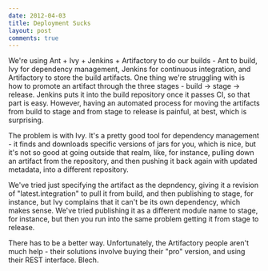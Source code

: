 ```yaml
---
date: 2012-04-03
title: Deployment Sucks
layout: post
comments: true
---
```

We're using Ant + Ivy + Jenkins + Artifactory to do our builds - Ant to build, Ivy for dependency management, Jenkins for continuous integration, and Artifactory to store the build artifacts. One thing we're struggling with is how to promote an artifact through the three stages - build -> stage -> release. Jenkins puts it into the build repository once it passes CI, so that part is easy. However, having an automated process for moving the artifacts from build to stage and from stage to release is painful, at best, which is surprising.

The problem is with Ivy. It's a pretty good tool for dependency management - it finds and downloads specific versions of jars for you, which is nice, but it's not so good at going outside that realm, like, for instance, pulling down an artifact from the repository, and then pushing it back again with updated metadata, into a different repository.

We've tried just specifying the artifact as the depndency, giving it a revision of "latest.integration" to pull it from build, and then publishing to stage, for instance, but Ivy complains that it can't be its own dependency, which makes sense. We've tried publishing it as a different module name to stage, for instance, but then you run into the same problem getting it from stage to release.

There has to be a better way. Unfortunately, the Artifactory people aren't much help - their solutions involve buying their "pro" version, and using their REST interface. Blech.
